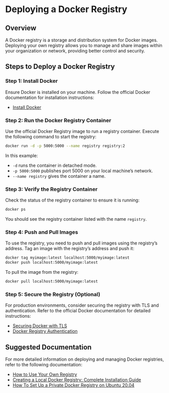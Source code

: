 
# Deploying a Docker Registry

## Overview

A Docker registry is a storage and distribution system for Docker images. Deploying your own registry allows you to manage and share images within your organization or network, providing better control and security.

## Steps to Deploy a Docker Registry

### Step 1: Install Docker

Ensure Docker is installed on your machine. Follow the official Docker documentation for installation instructions:

- [Install Docker](https://docs.docker.com/engine/install/)

### Step 2: Run the Docker Registry Container

Use the official Docker Registry image to run a registry container. Execute the following command to start the registry:

```bash
docker run -d -p 5000:5000 --name registry registry:2
```

In this example:
- `-d` runs the container in detached mode.
- `-p 5000:5000` publishes port 5000 on your local machine’s network.
- `--name registry` gives the container a name.

### Step 3: Verify the Registry Container

Check the status of the registry container to ensure it is running:

```bash
docker ps
```

You should see the registry container listed with the name `registry`.

### Step 4: Push and Pull Images

To use the registry, you need to push and pull images using the registry’s address. Tag an image with the registry’s address and push it:

```bash
docker tag myimage:latest localhost:5000/myimage:latest
docker push localhost:5000/myimage:latest
```

To pull the image from the registry:

```bash
docker pull localhost:5000/myimage:latest
```

### Step 5: Secure the Registry (Optional)

For production environments, consider securing the registry with TLS and authentication. Refer to the official Docker documentation for detailed instructions:

- [Securing Docker with TLS](https://docs.docker.com/engine/security/https/)
- [Docker Registry Authentication](https://docs.docker.com/registry/deploying/)

## Suggested Documentation

For more detailed information on deploying and managing Docker registries, refer to the following documentation:

- [How to Use Your Own Registry](https://www.docker.com/blog/how-to-use-your-own-registry-2/)
- [Creating a Local Docker Registry: Complete Installation Guide](https://k21academy.com/docker-kubernetes/how-to-set-up-your-own-local-docker-registry-a-step-by-step-guide/)
- [How To Set Up a Private Docker Registry on Ubuntu 20.04](https://www.digitalocean.com/community/tutorials/how-to-set-up-a-private-docker-registry-on-ubuntu-20-04)
